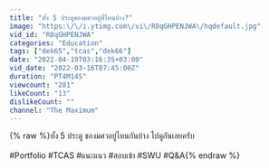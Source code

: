 ```yaml
---
title: "ทั้ง 5 ประตูของมศวอยู่ที่ไหนบ้าง?"
image: "https:\/\/i.ytimg.com\/vi\/R8qGHPENJWA\/hqdefault.jpg"
vid_id: "R8qGHPENJWA"
categories: "Education"
tags: ["dek65","tcas","dek66"]
date: "2022-04-19T03:16:35+03:00"
vid_date: "2022-03-16T07:45:00Z"
duration: "PT4M14S"
viewcount: "281"
likeCount: "13"
dislikeCount: ""
channel: "The Maximum"
---
```

{% raw %}ทั้ง 5 ประตู ของมศวอยู่ไหนกันบ้าง ไปดูกันเลยครับ <br /><br />#Portfolio #TCAS #แนะแนว #สอบเข้า #SWU #Q&amp;A{% endraw %}
